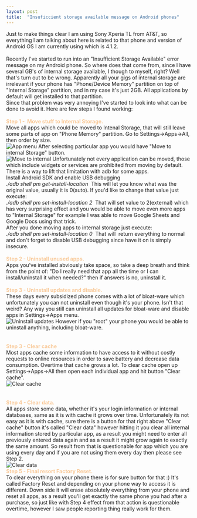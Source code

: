 ```yaml
---
layout: post 
title:  "Insuficcient storage available message on Android phones"
---
```

Just to make things clear I am using Sony Xperia TL from AT&amp;T, 
so everything I am talking about here is related to that phone and 
version of Android OS I am currently using which is 4.1.2.<br />
<br />
Recently
 I've started to run into an "Insufficient Storage Available" error 
message on my Android phone. So where does that come from, since I have 
several GB's of internal storage available, I though to myself, right? 
Well that's turn out to be wrong. Apparently all your gigs of internal 
storage are irrelevant if your phone has "Phone/Device Memory" partition
 on top of "Internal Storage" partition, and in my case it's just 2GB. 
All applications by default will get installed to that partition.<br />
Since that problem was very annoying I've started to look into what can be done to avoid it. Here are few steps I found working:<br />
<b><br /></b>
<span style="color: #f9cb9c;"><b><span style="font-weight: normal;"><b>Step 1 -&nbsp; Move stuff to Internal Storage.</b></span></b></span><br />
Move
 all apps which could be moved to Intenal Storage, that will still leave
 some parts of app on "Phone Memory" partition. Go to 
Settings-&gt;Apps-&gt;All, then order by size.<br />
![App menu](/assets/app_menu.png)
After selecting particular app you would have "Move to internal Storage" button.<br />
![Move to internal](/assets/move_internal.png)
Unfortunately not every application can be moved, those which include widgets or 
services are prohibited from moving by default. There is a way to lift 
that limitation with adb for some apps. <br />
Install Android SDK and enable USB debugging<br />
<i>./adb shell pm get-install-location</i>&nbsp;
This will let you know what was the original value, usually it is 0(auto). If you'd like to change that value just execute:<br />
<i>./adb shell pm set-install-location 2</i>&nbsp;
That will set value to 2(external) which has very surprising effect and you 
would be able to move even more apps to "Internal Storage" for example I
 was able to move Google Sheets and Google Docs using that trick.<br />
After you done moving apps to internal storage just execute:<br />
<i>./adb shell pm set-install-location 0</i>&nbsp;
That will&nbsp; return everything to normal and don't forget to disable USB debugging since have it on is simply insecure.<br />
<br />
<span style="color: #f9cb9c;"><b>Step 2 - Uninstall unused apps.</b></span><br />
Apps
 you've installed abviously take space, so take a deep breath and think 
from the point of: "Do I really need that app all the time or I can 
install/uninstall it when needed?" then if answers is no, uninstall it.<br />
<span style="color: #f9cb9c;"><br /></span>
<span style="color: #f9cb9c;"><b>Step 3 - Uninstall updates and disable. </b></span><br />
These
 days every subsidized phone comes with a lot of bloat-ware which 
unfortunately you can not uninstall even though it's your phone. Isn't 
that weird? Any way you still can uninstall all updates for bloat-ware 
and disable apps in Settings-&gt;Apps menu.<br />
![Uninstall updates](/assets/uninstall_updates.png)
However if you "root" your phone you would be able to uninstall anything, including bloat-ware.<br />
<br />
<br />
<span style="color: #f9cb9c;"><b>Step 3 - Clear cache</b></span><br />
Most
 apps cache some information to have access to it without costly 
requests to online resources in order to save battery and decrease data 
consumption. Overtime that cache grows a lot. To clear cache open up 
Settings-&gt;Apps-&gt;All then open each individual app and hit 
button "Clear cache".<br />
![Clear cache](/assets/clear_cache.png)
<b> </b><br />
<span style="color: #f9cb9c;"><b><br /></b></span>
<br />
<span style="color: #f9cb9c;"><b>Step 4 - Clear data.</b></span><br />
All
 apps store some data, whether it's your login information or internal 
databases, same as it is with cache it grows over time. Unfortunately 
its not easy as it is with cache, sure there is a button for that right 
above "Clear cache" button it's called "Clear data" however hitting it 
you clear all internal information stored by particular app, as a result
 you might need to enter all previously entered data again and as a 
result it might grow again to exactly the same amount. So result from 
that is questionable for app which you are using every day and if you 
are not using them every day then please see Step 2.<br />
![Clear data](/assets/clear_data.png)
<span style="color: #f9cb9c;"><br /></span>
<span style="color: #f9cb9c;"><b>Step 5 - Final resort Factory Reset.</b></span><br />
To clear everything on your phone there is for sure button for that :) 
It's called Factory Reset and depending on your phone way to access it 
is different. Down side it will erase absolutely everything from your 
phone and reset all apps, as a result you'll get exactly the same phone 
you had after a purchase, so just like with Step 4 effect from that 
action is questionable overtime, however I saw people reporting thing 
really work for them.
